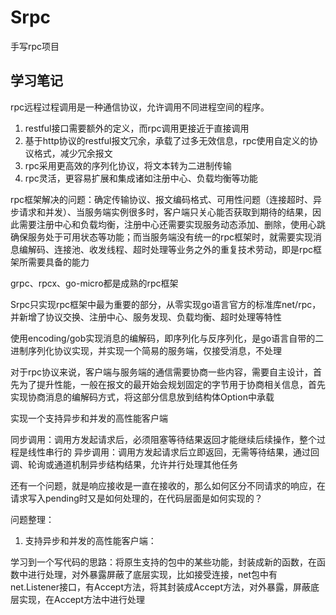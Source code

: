 # Srpc

手写rpc项目

## 学习笔记

rpc远程过程调用是一种通信协议，允许调用不同进程空间的程序。

1. restful接口需要额外的定义，而rpc调用更接近于直接调用
2. 基于http协议的restful报文冗余，承载了过多无效信息，rpc使用自定义的协议格式，减少冗余报文
3. rpc采用更高效的序列化协议，将文本转为二进制传输
4. rpc灵活，更容易扩展和集成诸如注册中心、负载均衡等功能

rpc框架解决的问题：确定传输协议、报文编码格式、可用性问题（连接超时、异步请求和并发）、当服务端实例很多时，客户端只关心能否获取到期待的结果，因此需要注册中心和负载均衡，注册中心还需要实现服务动态添加、删除，使用心跳确保服务处于可用状态等功能；而当服务端没有统一的rpc框架时，就需要实现消息编解码、连接池、收发线程、超时处理等业务之外的重复技术劳动，即是rpc框架所需要具备的能力

grpc、rpcx、go-micro都是成熟的rpc框架

Srpc只实现rpc框架中最为重要的部分，从零实现go语言官方的标准库net/rpc，并新增了协议交换、注册中心、服务发现、负载均衡、超时处理等特性

使用encoding/gob实现消息的编解码，即序列化与反序列化，是go语言自带的二进制序列化协议实现，并实现一个简易的服务端，仅接受消息，不处理

对于rpc协议来说，客户端与服务端的通信需要协商一些内容，需要自主设计，首先为了提升性能，一般在报文的最开始会规划固定的字节用于协商相关信息，首先实现协商消息的编解码方式，将这部分信息放到结构体Option中承载

实现一个支持异步和并发的高性能客户端

同步调用：调用方发起请求后，必须阻塞等待结果返回才能继续后续操作，整个过程是线性串行的
异步调用：调用方发起请求后立即返回，无需等待结果，通过回调、轮询或通道机制异步结构结果，允许并行处理其他任务


还有一个问题，就是响应接收是一直在接收的，那么如何区分不同请求的响应，在请求写入pending时又是如何处理的，在代码层面是如何实现的？








问题整理：

1. 支持异步和并发的高性能客户端：


学习到一个写代码的思路：将原生支持的包中的某些功能，封装成新的函数，在函数中进行处理，对外暴露屏蔽了底层实现，比如接受连接，net包中有net.Listener接口，有Accept方法，将其封装成Accept方法，对外暴露，屏蔽底层实现，在Accept方法中进行处理